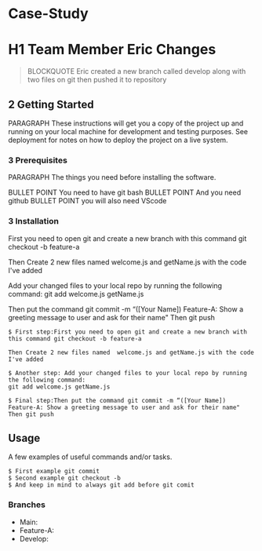 # Case-Study
# H1 Team Member Eric Changes

> BLOCKQUOTE Eric created a new branch called develop along with two files on git then pushed it to repository 

## 2 Getting Started

PARAGRAPH These instructions will get you a copy of the project up and running on your local machine for development and testing purposes. See deployment for notes on how to deploy the project on a live system.

### 3 Prerequisites

PARAGRAPH The things you need before installing the software.

BULLET POINT You need to have git bash
BULLET POINT And you need github
BULLET POINT you will also need VScode

### 3 Installation

First you need to open git and create a new branch with this command git checkout -b feature-a

Then Create 2 new files named  welcome.js and getName.js with the code I've added

Add your changed files to your local repo by running the following command:
git add welcome.js getName.js

Then put the command git commit -m “([Your Name]) Feature-A: Show a greeting message to user and ask for their name"
Then git push
```
$ First step:First you need to open git and create a new branch with this command git checkout -b feature-a

Then Create 2 new files named  welcome.js and getName.js with the code I've added

$ Another step: Add your changed files to your local repo by running the following command:
git add welcome.js getName.js

$ Final step:Then put the command git commit -m “([Your Name]) Feature-A: Show a greeting message to user and ask for their name"
Then git push
```

## Usage

A few examples of useful commands and/or tasks.

```
$ First example git commit
$ Second example git checkout -b 
$ And keep in mind to always git add before git comit
```
### Branches

* Main:
* Feature-A:
* Develop:
